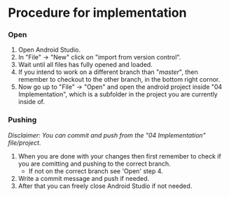 # Procedure for implementation

### Open
1. Open Android Studio.
2. In "File" -> "New" click on "import from version control".
3. Wait until all files has fully opened and loaded.
4. If you intend to work on a different branch than "*master*", then remember to checkout to the other branch, in the bottom right cornor.
5. Now go up to "File" -> "Open" and open the android project inside "04 Implementation", which is a subfolder in the project you are currently inside of.

### Pushing
*Disclaimer: You can commit and push from the "04 Implementation" file/project.*  
1. When you are done with your changes then first remember to check if you are comitting and pushing to the correct branch.
    - If not on the correct branch see 'Open' step 4.
2. Write a commit message and push if needed.
3. After that you can freely close Android Studio if not needed.

